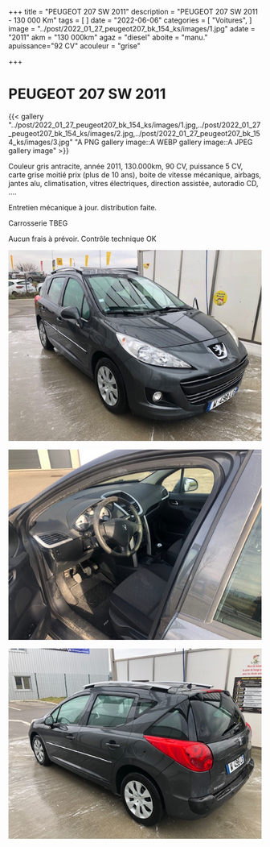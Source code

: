 +++
title = "PEUGEOT 207 SW 2011"
description = "PEUGEOT 207 SW 2011 - 130 000 Km"
tags = [
]
date = "2022-06-06"
categories = [
    "Voitures",
]
image = "../post/2022_01_27_peugeot207_bk_154_ks/images/1.jpg"
adate = "2011"
akm = "130 000km"
agaz = "diesel"
aboite = "manu."
apuissance="92 CV"
acouleur = "grise"

+++

# PEUGEOT 207 SW 2011

{{< gallery "../post/2022_01_27_peugeot207_bk_154_ks/images/1.jpg,../post/2022_01_27_peugeot207_bk_154_ks/images/2.jpg,../post/2022_01_27_peugeot207_bk_154_ks/images/3.jpg" "A PNG gallery image::A WEBP gallery image::A JPEG gallery image" >}}


Couleur gris antracite,  année 2011, 130.000km, 90 CV, puissance 5 CV, carte grise moitié prix (plus de 10 ans),
boite de vitesse mécanique, airbags, jantes alu, climatisation, vitres électriques, direction assistée,
autoradio CD, ….

Entretien mécanique à jour. distribution faite.


Carrosserie  TBEG

Aucun frais à prévoir. 
Contrôle technique OK 



<!-- more -->


![](images/1.jpg)

![](images/2.jpg)

![](images/3.jpg)

